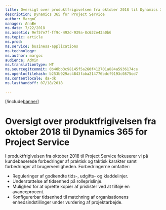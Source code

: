 ```yaml
---
title: Oversigt over produktfrigivelsen fra oktober 2018 til Dynamics 365 for Project Service
description: Dynamics 365 for Project Service
author: MargoC
manager: AnnBe
ms.date: 7/22/2018
ms.assetid: 9ef57e7f-ff9c-492d-939a-8c632e43a0b6
ms.topic: article
ms.prod: 
ms.service: business-applications
ms.technology: 
ms.author: margoc
audience: Admin
ms.translationtype: HT
ms.sourcegitcommit: 0b40bb3c98145f5a260f412701a884a5936174ce
ms.openlocfilehash: b253b929ac4843faba214776bdcf9193c0875cd7
ms.contentlocale: da-dk
ms.lasthandoff: 07/18/2018

---
```


[!include[banner](../../../includes/banner.md)]

#  <a name="overview-of-dynamics-365-for-project-service-october-18-release"></a>Oversigt over produktfrigivelsen fra oktober 2018 til Dynamics 365 for Project Service

I produktfrigivelsen fra oktober 2018 til Project Service fokuserer vi på kundebaserede forbedringer af praktisk og taktisk karakter samt forbedringer af brugervenligheden. Forbedringerne omfatter:

- Reguleringer af godkendte tids-, udgifts- og kladdelinjer.
- Understøttelse af tidsenhed på rolleprislinje.
- Mulighed for at oprette kopier af prislister ved at tilføje en avanceprocent.
- Konfigurerbar tidsenhed til matchning af organisationens enhedsindstillinger under vurdering af projektarbejde.

